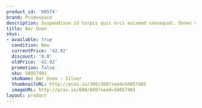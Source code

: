 ```yaml
---
product_id: '00574'
brand: Primespace
description: Suspendisse id turpis quis orci euismod consequat. Donec vitae metus.
title: Bar Oven
skus:
- available: true
  condition: New
  currentPrice: '42.92'
  discount: '0.0'
  oldPrice: '42.92'
  promotion: false
  sku: S0057401
  skuName: Bar Oven - Silver
  thumbnailURL: http://pcas.io/300/300?seed=S0057401
  imageURL: http://pcas.io/600/600?seed=S0057401
layout: product
---
```

